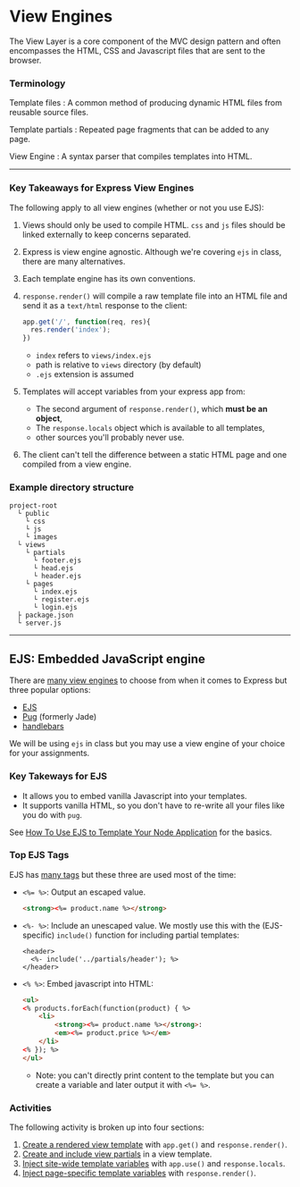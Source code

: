 # View Engines
The View Layer is a core component of the MVC design pattern and often encompasses the HTML, CSS and Javascript files that are sent to the browser. 

### Terminology
Template files
: A common method of producing dynamic HTML files from reusable source files.

Template partials
: Repeated page fragments that can be added to any page.

View Engine
: A syntax parser that compiles templates into HTML.

---

### Key Takeaways for Express View Engines
The following apply to all view engines (whether or not you use EJS):
1. Views should only be used to compile HTML. `css` and `js` files should be linked externally to keep concerns separated.
2. Express is view engine agnostic. Although we're covering `ejs` in class, there are many alternatives.
3. Each template engine has its own conventions. 
4. `response.render()` will compile a raw template file into an HTML file and send it as a `text/html` response to the client:

    ```js
    app.get('/', function(req, res){
      res.render('index');
    })
    ```
    - `index` refers to `views/index.ejs`
    - path is relative to `views` directory (by default)
    - `.ejs` extension is assumed

5. Templates will accept variables from your express app from:
    - The second argument of `response.render()`, which **must be an object**,
    - The `response.locals` object which is available to all templates,
    - other sources you'll probably never use.
6. The client can't tell the difference between a static HTML page and one compiled from a view engine.

### Example directory structure

```
project-root
  └ public
    └ css
    └ js
    └ images
  └ views
    └ partials
      └ footer.ejs
      └ head.ejs
      └ header.ejs
    └ pages
      └ index.ejs
      └ register.ejs
      └ login.ejs
  ├ package.json
  └ server.js
```

---

## EJS: Embedded JavaScript engine
There are [many view engines](https://expressjs.com/en/resources/template-engines.html) to choose from when it comes to Express but three popular options:
- [EJS](https://ejs.co/)
- [Pug](https://github.com/pugjs/pug) (formerly Jade)
- [handlebars](https://github.com/pillarjs/hbs)

We will be using `ejs` in class but you may use a view engine of your choice for your assignments.

### Key Takeways for EJS
- It allows you to embed vanilla Javascript into your templates.
- It supports vanilla HTML, so you don't have to re-write all your files like you do with `pug`.

See [How To Use EJS to Template Your Node Application](https://www.digitalocean.com/community/tutorials/how-to-use-ejs-to-template-your-node-application) for the basics.

### Top EJS Tags
EJS has [many tags](https://www.npmjs.com/package/ejs#user-content-tags) but these three are used most of the time:
- `<%= %>`: Output an escaped value.

    ```html
    <strong><%= product.name %></strong>
    ```
- `<%- %>`: Include an unescaped value. We mostly use this with the (EJS-specific) `include()` function for including partial templates:
    
    ```
    <header>
      <%- include('../partials/header'); %>
    </header>
    ```

- `<% %>`: Embed javascript into HTML:

    ```html
    <ul>
    <% products.forEach(function(product) { %>
        <li>
            <strong><%= product.name %></strong>: 
            <em><%= product.price %></em>
        </li>
    <% }); %>
    </ul>
    ```

    - Note: you can't directly print content to the template but you can create a variable and later output it with `<%= %>`.

### Activities
The following activity is broken up into four sections:
1. [Create a rendered view template](https://github.com/sait-wbdv/sample-code/tree/master/backend/express/views/1-create-views) with `app.get()` and `response.render()`.
2. [Create and include view partials](https://github.com/sait-wbdv/sample-code/tree/master/backend/express/views/2-include-partials) in a view template.
3. [Inject site-wide template variables](https://github.com/sait-wbdv/sample-code/tree/master/backend/express/views/3-global-variables) with `app.use()` and `response.locals`.
4. [Inject page-specific template variables](https://github.com/sait-wbdv/sample-code/tree/master/backend/express/views/4-local-variables) with `response.render()`.